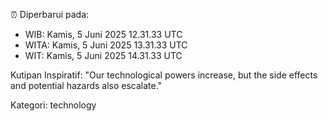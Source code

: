 ⏰ Diperbarui pada:
- WIB: Kamis, 5 Juni 2025 12.31.33 UTC
- WITA: Kamis, 5 Juni 2025 13.31.33 UTC
- WIT: Kamis, 5 Juni 2025 14.31.33 UTC

Kutipan Inspiratif:
"Our technological powers increase, but the side effects and potential hazards also escalate."


Kategori: technology

